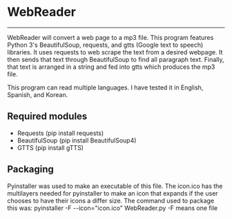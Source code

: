 # WebReader
--------------------------------------------------
WebReader will convert a web page to a mp3 file. This program features Python 3's BeautifulSoup, requests, and gtts (Google text to speech) libraries.  It uses requests to web scrape the text from a desired webpage.  It then sends that text through BeautifulSoup to find all paragraph text.  Finally, that text is arranged in a string and fed into gtts which produces the mp3 file.

This program can read multiple languages.  I have tested it in English, Spanish, and Korean.

## Required modules
* Requests (pip install requests)
* BeautifulSoup (pip install BeautifulSoup4)
* GTTS (pip install gTTS)

## Packaging
Pyinstaller was used to make an executable of this file.  The icon.ico has the multilayers needed for pyinstaller to make an icon that expands if the user chooses to have their icons a differ size.
The command used to package this was: pyinstaller -F --icon="icon.ico" WebReader.py
-F means one file
